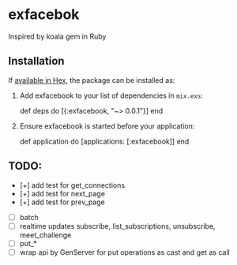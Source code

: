 # exfacebok

Inspired by koala gem in Ruby

## Installation

If [available in Hex](https://hex.pm/docs/publish), the package can be installed as:

  1. Add exfacebook to your list of dependencies in `mix.exs`:

        def deps do
          [{:exfacebook, "~> 0.0.1"}]
        end

  2. Ensure exfacebook is started before your application:

        def application do
          [applications: [:exfacebook]]
        end

## TODO:

- [+] add test for get_connections
- [+] add test for next_page
- [+] add test for prev_page
- [ ] batch
- [ ] realtime updates subscribe, list_subscriptions, unsubscribe, meet_challenge
- [ ] put_*
- [ ] wrap api by GenServer for put operations as cast and get as call
